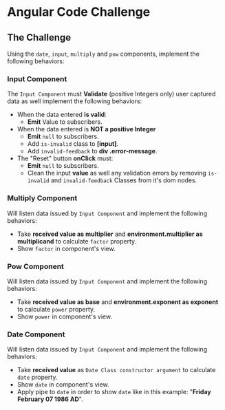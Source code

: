 # Angular Code Challenge

## The Challenge
Using the `date`, `input`, `multiply` and `pow` components, implement the following behaviors:

### Input Component
The `Input Component` must __Validate__ (positive Integers only) user captured data as well implement the following behaviors:
* When the data entered __is valid__:
    * __Emit__ Value to subscribers.
* When the data entered is __NOT a positive Integer__
    * __Emit__ `null` to subscribers.
    * Add `is-invalid` class to __[input]__.
    * Add `invalid-feedback` to __div .error-message__.
* The "Reset" button __onClick__ must:
    * __Emit__ `null` to subscribers.
    * Clean the input __value__ as well any validation errors by removing `is-invalid` and `invalid-feedback` Classes from it's dom nodes.

### Multiply Component
Will listen data issued by `Input Component` and implement the following behaviors:
* Take __received value as multiplier__ and  __environment.multiplier as multiplicand__ to  calculate `factor` property.
* Show `factor` in component's view.

### Pow Component
Will listen data issued by `Input Component` and implement the following behaviors:
* Take __received value as base__ and  __environment.exponent as exponent__ to  calculate `power` property.
* Show `power` in component's view.

### Date Component
Will listen data issued by `Input Component` and implement the following behaviors:
* Take __received value__ as `Date Class constructor argument` to  calculate `date` property.
* Show `date` in component's view.
* Apply pipe to `date` in order to show `date` like in this example: "__Friday February 07 1986 AD__".